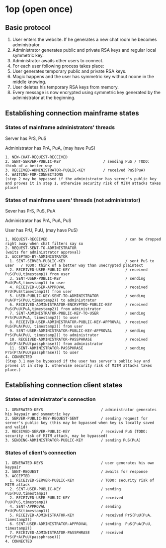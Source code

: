 # 1op (open once)

## Basic protocol

1. User enters the website. If he generates a new chat room he becomes administrator.
2. Administrator generates public and private RSA keys and regular local symmetric key.
3. Administrator awaits other users to connect.
4. For each user following process takes place:
  1. User generates temporary public and private RSA keys.
  2. Magic happens and the user has symmetric key without noone in the middle knowing.
  5. User deletes his temporary RSA keys from memory.
  6. Every message is now encrypted using symmetric key generated by the administrator at the beginning.

## Establishing connection mainframe states

### States of mainframe administrators' threads
Server has PrS, PuS

Administrator has PrA, PuA, (may have PuS)

    1. NEW-CHAT-REQUEST-RECEIVED
    2. SENT-SERVER-PUBLIC-KEY                   / sending PuS / TODO: think of a better way
    3. RECEIVED-ADMINISTRATOR-PUBLIC-KEY        / received PuS(PuA)
    4. WAITING-FOR-CONNECTIONS
    (step 2 may be bypassed if the administrator has server's public key and proves it in step 1. otherwise security risk of MITM attacks takes place)

### States of mainframe users' threads (not administrator)
Sever has PrS, PuS, PuA

Administrator has PrA, PuA, PuS

User has PrU, PuU, (may have PuS)

    1. REQUEST-RECEIVED                                   / can be dropped right away when chat filters say so
    2. REQUEST-SENT-TO-ADMINISTRATOR 
    (waits for administrator approval)
    3. ACCEPTED-BY-ADMINISTRATOR
      1. SENT-SERVER-PUBLIC-KEY                           / sent PuS to user   / TODO: think of a better way than unecrypted plaintext
      2. RECEIVED-USER-PUBLIC-KEY                         / received PuS(PuU,timestamp1) from user
      3. SENT-USER-PUBLIC-KEY                             / sending  PuU(PuS,timestamp1) to user
      4. RECEIVED-USER-APPROVAL                           / received PrU(PuS(timestamp1)) from user
      5. USER-PUBLIC-KEY-SENT-TO-ADMINISTRATOR            / sending  PuA(PrS(PuU,timestamp2)) to administrator
      6. RECEIVED-ADMINISTRATOR-ENCRYPTED-PUBLIC-KEY      / received PuS(PuU(PuA,timestamp2)) from administrator
      7. SENT-ADMINISTRATOR-PUBLIC-KEY-TO-USER            / sending  PrS(PuU(PuA, timestamp2)) to user
      8. RECEIVED-USER-ADMINISTRATOR-PUBLIC-KEY-APPROVAL  / received PuS(PuA(PuU, timestamp2)) from user
      9. SENT-USER-ADMINISTRATOR-PUBLIC-KEY-APPROVAL      / sending  PrS(PuA(PuU, timestamp2)) to administrator
      10. RECEIVED-ADMINISTRATOR-PASSPHRASE               / received PuS(PrA(PuU(passphrase))) from administrator
      11. SENT-ADMINISTRATOR-PASSPHRASE                   / sending  PrS(PrA(PuU(passphrase))) to user
    4. CONNECTED
    (Step 3.1 may be bypassed if the user has server's public key and proves it in step 1. otherwise security risk of MITM attacks takes place.)

## Establishing connection client states

### States of administrator's connection
    1. GENERATED-KEYS                          / administrator generates his keypair and symmetric key
    2. SERVER-PUBLIC-KEY-REQUEST-SENT          / sending request for server's public key (this may be bypassed when key is locally saved and valid)
    2. RECEIVED-SERVER-PUBLIC-KEY              / received PuS (TODO: security risk of MITM attack, may be bypassed)
    3. SENDING-ADMINISTRATOR-PUBLIC-KEY        / sending PuS(PuA)

### States of client's connection
    1. GENERATED-KEYS                          / user generates his own keypair
    2. SENT-REQUEST                            / awaits for response
    3. ACCEPTED
      1. RECEIVED-SERVER-PUBLIC-KEY            / TODO: security risk of MITM attack
      2. SENT-USER-PUBLIC-KEY                  / sending  PuS(PuU,timestamp1)
      2. RECEIVED-USER-PUBLIC-KEY              / received PuU(PuS,timestamp1)
      4. SENT-APPROVAL                         / sending  PrU(PuS(timestamp1))
      5. RECEIVED-ADMINISTRATOR-KEY            / received PrS(PuU(PuA, timestamp2))
      6. SENT-USER-ADMINISTRATOR-APPROVAL      / sending  PuS(PuA(PuU, timestamp2))
      7. RECEIVED-ADMINISTRATOR-PASSPHRASE     / received PrS(PrA(PuU(passphrase)))
    4. CONNECTED
